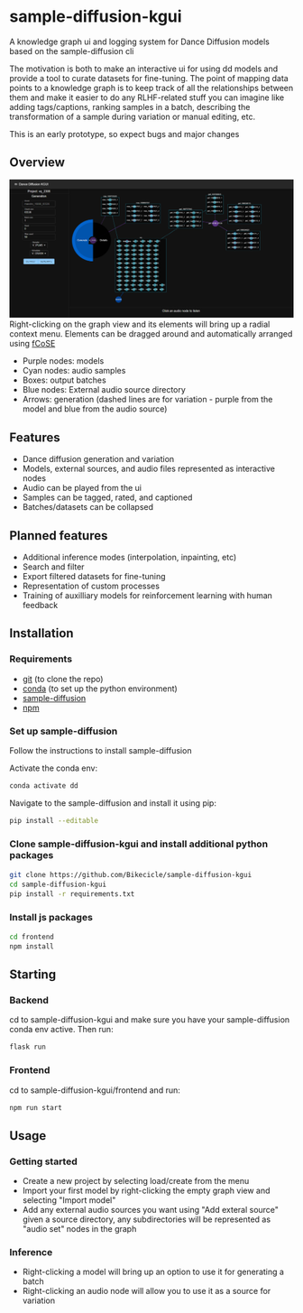 # sample-diffusion-kgui
A knowledge graph ui and logging system for Dance Diffusion models based on the sample-diffusion cli

The motivation is both to make an interactive ui for using dd models and provide a tool to curate datasets for fine-tuning. The point of mapping data points to a knowledge graph is to keep track of all the relationships between them and make it easier to do any RLHF-related stuff you can imagine like adding tags/captions, ranking samples in a batch, describing the transformation of a sample during variation or manual editing, etc.

This is an early prototype, so expect bugs and major changes

## Overview
![Example workflow](docs/example.png)
Right-clicking on the graph view and its elements will bring up a radial context menu.
Elements can be dragged around and automatically arranged using [fCoSE](https://github.com/iVis-at-Bilkent/cytoscape.js-fcose)
- Purple nodes: models
- Cyan nodes: audio samples
- Boxes: output batches
- Blue nodes: External audio source directory
- Arrows: generation (dashed lines are for variation - purple from the model and blue from the audio source)


## Features

- Dance diffusion generation and variation
- Models, external sources, and audio files represented as interactive nodes
- Audio can be played from the ui
- Samples can be tagged, rated, and captioned
- Batches/datasets can be collapsed

## Planned features

- Additional inference modes (interpolation, inpainting, etc)
- Search and filter
- Export filtered datasets for fine-tuning
- Representation of custom processes
- Training of auxilliary models for reinforcement learning with human feedback

## Installation

### Requirements
- [git](https://git-scm.com/downloads) (to clone the repo)
- [conda](https://docs.conda.io/en/latest/) (to set up the python environment)
- [sample-diffusion](https://github.com/sudosilico/sample-diffusion)
- [npm](https://docs.npmjs.com/downloading-and-installing-node-js-and-npm)

### Set up sample-diffusion

Follow the instructions to install sample-diffusion

Activate the conda env:

```sh
conda activate dd
```
Navigate to the sample-diffusion and install it using pip:

```sh
pip install --editable
```

### Clone sample-diffusion-kgui and install additional python packages

```sh
git clone https://github.com/Bikecicle/sample-diffusion-kgui
cd sample-diffusion-kgui
pip install -r requirements.txt
```

### Install js packages

```sh
cd frontend
npm install
```

## Starting

### Backend

cd to sample-diffusion-kgui and make sure you have your sample-diffusion conda env active. Then run:

```sh
flask run
```

### Frontend

cd to sample-diffusion-kgui/frontend and run:

```sh
npm run start
```

## Usage

### Getting started

- Create a new project by selecting load/create from the menu
- Import your first model by right-clicking the empty graph view and selecting "Import model"
- Add any external audio sources you want using "Add exteral source" given a source directory, any subdirectories will be represented as "audio set" nodes in the graph

### Inference

- Right-clicking a model will bring up an option to use it for generating a batch
- Right-clicking an audio node will allow you to use it as a source for variation
